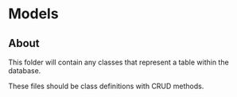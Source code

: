 # Models

## About

This folder will contain any classes that represent a table within the database.

These files should be class definitions with CRUD methods.

